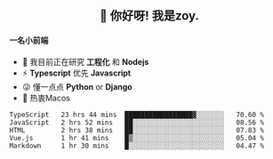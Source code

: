 <h2 align="center">👋 你好呀! 我是zoy.</h2>

#### 一名小前端

- 🌱 我目前正在研究 **工程化** 和 **Nodejs**
- ⚡ **Typescript** 优先 **Javascript**
- 😜 懂一点点 **Python** or **Django**
- 🚀 热衷Macos




<!--
**l-zoy/l-zoy** is a ✨ _special_ ✨ repository because its `README.md` (this file) appears on your GitHub profile.

Here are some ideas to get you started:

- 🔭 I’m currently working on ...
- 🌱 I’m currently learning ...
- 👯 I’m looking to collaborate on ...
- 🤔 I’m looking for help with ...
- 💬 Ask me about ...
- 📫 How to reach me: ...
- 😄 Pronouns: ...
- ⚡ Fun fact: ...
-->

<!--START_SECTION:waka-->
```text
TypeScript   23 hrs 44 mins  █████████████████▓░░░░░░░   70.60 % 
JavaScript   2 hrs 52 mins   ██░░░░░░░░░░░░░░░░░░░░░░░   08.56 % 
HTML         2 hrs 38 mins   ██░░░░░░░░░░░░░░░░░░░░░░░   07.83 % 
Vue.js       1 hr 41 mins    █▒░░░░░░░░░░░░░░░░░░░░░░░   05.04 % 
Markdown     1 hr 30 mins    █░░░░░░░░░░░░░░░░░░░░░░░░   04.47 % 
```
<!--END_SECTION:waka-->